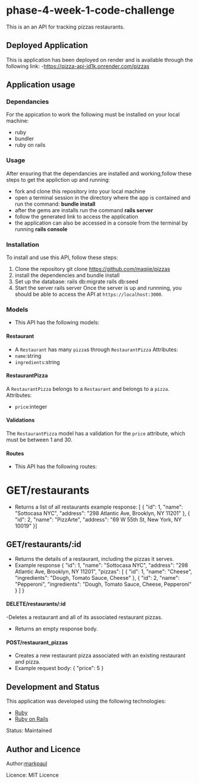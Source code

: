 # phase-4-week-1-code-challenge
This is an an API for tracking pizzas restaurants.

## Deployed Application 

This is application has been deployed on render and is available through the following link:
-https://pizza-api-jd1k.onrender.com/pizzas

## Application usage
### Dependancies
For the appication to work  the following must be installed on your local machine:
- ruby 
- bundler 
- ruby on rails
### Usage
After ensuring that the dependancies are installed and working,follow these steps to get the appliction up and running:
- fork and clone this repository into your local machine
- open a terminal session in the directory where the app is contained and run the command: **bundle install** 
- after the gems are installs run the command **rails server**
- follow the generated link to access the application
- the application can also  be accessed in a console from the terminal by running **rails console**
### Installation
To install and use this API, follow these steps:
1. Clone the repository
   git clone https://github.com/maqiie/pizzas
2. install the dependencies and
   bundle install
3. Set up the database:
   rails db:migrate
   rails db:seed
4. Start the server
   rails server
Once the server is up and runnning, you should be able to access the API at `https://localhost:3000`.
### Models
- This API has the following models:
#### Restaurant
- A `Restaurant` has many `pizza`s through `RestaurantPizza`
Attributes:
- `name`:string
- `ingredients`:string
#### RestaurantPizza
A `RestaurantPizza` belongs to a `Restaurant` and belongs to a `pizza`.
Attributes:
- `price`:integer
#### Validations
The `RestaurantPizza` model has a validation for the `price` attribute, which must be between 1 and 30.
#### Routes
- This API has the following routes:
# GET/restaurants
- Returns a list of all restaurants
example response:
[ { "id": 1, "name": "Sottocasa NYC", "address": "298 Atlantic Ave, Brooklyn, NY 11201" }, { "id": 2, "name": "PizzArte", "address": "69 W 55th St, New York, NY 10019" }]
## GET/restaurants/:id
- Returns the details of a restaurant, including the pizzas it serves.
- Example response
{
"id": 1,
"name": "Sottocasa NYC",
"address": "298 Atlantic Ave, Brooklyn, NY 11201",
"pizzas": [
{
"id": 1,
"name": "Cheese",
"ingredients": "Dough, Tomato Sauce, Cheese"
},
{
"id": 2,
"name": "Pepperoni",
"ingredients": "Dough, Tomato Sauce, Cheese, Pepperoni"
}
]
}
#### DELETE/restaurants/:id
-Deletes a restaurant and all of its associated restaurant pizzas.
- Returns an empty response body.

#### POST/restaurant_pizzas
- Creates a new restaurant pizza associated with an existing restaurant and pizza.
- Example request body:
{
"price": 5
}
## Development and Status

This application was developed using the following technologies:
-  [Ruby](https://www.ruby-lang.org/en/)
-  [Ruby on Rails](https://rubyonrails.org/)

Status: Maintained

## Author and Licence

Author:[markpaul](https://github.com/maqiie)

Licence: MIT Licence